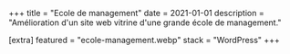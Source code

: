 +++
title = "Ecole de management"
date = 2021-01-01
description = "Amélioration d'un site web vitrine d'une grande école de management."

[extra]
featured = "ecole-management.webp"
stack = "WordPress"
+++
